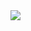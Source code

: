 <img align="right" src="https://github-readme-stats.vercel.app/api?username=DarkMatterV&show_icons=true&theme=tokyonight" />
